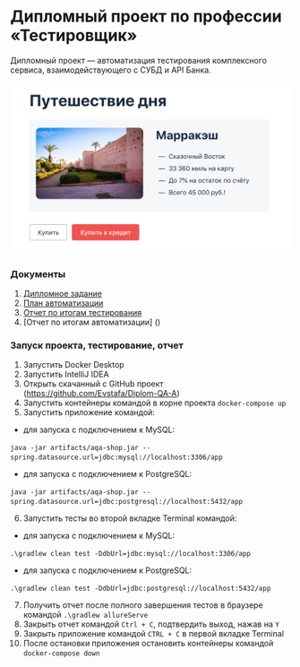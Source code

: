 # Дипломный проект по профессии «Тестировщик»

Дипломный проект — автоматизация тестирования комплексного сервиса, взаимодействующего с СУБД и API Банка.


![](pic/service.png)

### Документы ###

1. [Дипломное задание](https://github.com/netology-code/qa-diploma)
2. [План автоматизации](https://github.com/Evstafa/Diplom-QA-A/blob/main/documentation/Plan.md)
3. [Отчет по итогам тестирования](https://github.com/Evstafa/Diplom-QA-A/blob/main/documentation/Report.md)
4. [Отчет по итогам автоматизации] ()

### Запуск проекта, тестирование, отчет ###

1. Запустить Docker Desktop
2. Запустить IntelliJ IDEA
3. Открыть скачанный с GitHub проект (https://github.com/Evstafa/Diplom-QA-A)
4. Запустить контейнеры командой в корне проекта `docker-compose up`
5. Запустить приложение командой:
- для запуска с подключением к MySQL:

`java -jar artifacts/aqa-shop.jar --spring.datasource.url=jdbc:mysql://localhost:3306/app`
- для запуска с подключением к PostgreSQL:

`java -jar artifacts/aqa-shop.jar --spring.datasource.url=jdbc:postgresql://localhost:5432/app`

6. Запустить тесты во второй вкладке Terminal командой:
- для запуска с подключением к MySQL:

`.\gradlew clean test -DdbUrl=jdbc:mysql://localhost:3306/app`
- для запуска с подключением к PostgreSQL:

`.\gradlew clean test -DdbUrl=jdbc:postgresql://localhost:5432/app`

7. Получить отчет после полного завершения тестов в браузере командой `.\gradlew allureServe`
8. Закрыть отчет командой `Ctrl + C`, подтвердить выход, нажав на `Y`
9. Закрыть приложение командой `CTRL + C` в первой вкладке Terminal
10. После остановки приложения остановить контейнеры командой `docker-compose down`
